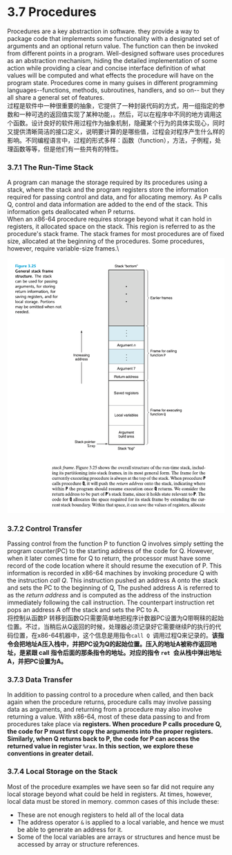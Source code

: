 # 3.7 Procedures

Procedures are a key abstraction in software. they provide a way to package code that implements some functionality with a designated set of arguments and an optional return value. The function can then be invoked from different points in a program. Well-designed software uses  procedures as an abstraction mechanism, hiding the detailed implementation of some action while providing a clear and concise interface definition of what values will be computed and what effects the procedure will have on the program state. Procedures come in many guises in different programming languages--functions, methods, subroutines, handlers, and so on-- but they all share a general set of features.\
过程是软件中一种很重要的抽象，它提供了一种封装代码的方式，用一组指定的参数和一种可选的返回值实现了某种功能，。然后，可以在程序中不同的地方调用这个函数。设计良好的软件用过程作为抽象机制，隐藏某个行为的具体实现心，同时又提供清晰简洁的接口定义，说明要计算的是哪些值，过程会对程序产生什么样的影响。不同编程语言中，过程的形式多样：函数（function），方法，子例程，处理函数等等，但是他们有一些共有的特性。

### 3.7.1 The Run-Time Stack&#x20;

A program can manage the storage required by its procedures using a stack, where the stack and the program registers store the information required for passing control and data, and for allocating memory. As P calls Q, control and data information are added to the end of the stack. This information gets deallocated when P returns.\
When an x86-64 procedure requires storage beyond what it can hold in registers, it allocated space on the stack. This region is referred to as the procedure's stack frame. The stack frames for most procedures are of fixed size, allocated at the beginning of the procedures. Some procedures, however, require variable-size frames.\


![](<../../.gitbook/assets/image (20).png>)

### 3.7.2 Control Transfer

Passing control from the function P to function Q involves simply setting the program counter(PC) to the starting address of the code for Q. However, when it later comes time for Q to return, the processor must have some record of the code location where it should resume the execution of P. This information is recorded in x86-64 machines by invoking procedure Q with the instruction _call Q_. This instruction pushed an address A onto the stack and sets the PC to the beginning of Q, The pushed address A is referred to as the _return address_ and is computed as the address of the instruction immediately following the call instruction. The counterpart instruction ret pops an address A off the stack and sets the PC to A.\
将控制从函数P 转移到函数Q只需要简单地把程序计数器PC设置为Q带啊秣的起始位置。不过，当稍后从Q返回的时候，处理器必须记录好它需要继续P的执行的代码位置，在x86-64机器中，这个信息是用指令`call Q `调用过程Q来记录的。**该指令会把地址A压入栈中，并把PC设为Q的起始位置。压入的地址A被称作返回地址，是紧跟 call 指令后面的那条指令的地址。对应的指令 `ret `会从栈中弹出地址A，并把PC设置为A。**

### 3.7.3 Data Transfer

In addition to passing control to a procedure when called, and then back again when the procedure returns, procedure calls may involve passing data as arguments, and returning from a procedure may also involve returning a value. With x86-64, most of these data passing to and from procedures take place via **registers.  When procedure  P calls procedure Q, the code for P must first copy the arguments into the proper registers. Similarly, when Q returns back to P, the code for P can access the returned value in register `%rax`. In this section, we explore these conventions in greater detail.**

### 3.7.4 Local Storage on the Stack

Most of the procedure examples we have seen so far did not require any local storage beyond what could be held in registers. At times, however, local data must be stored in memory. common cases of this include these:

* These are not enough registers to held all of the local data
* The address operator `&` is applied to a local variable,  and hence we must be able to generate an address for it.
* Some of the local variables are arrays or structures and hence must be accessed by array or structure references.&#x20;
